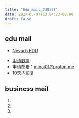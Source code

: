 ```yaml
---
title: "Edu_mail_230507"
date: 2023-05-07T13:04:23+08:00
draft: false
---
```


## edu mail

* [Nevada EDU](csn.edu) 
- [申请教程](https://www.youtube.com/watch?v=pZxt6qXfDnE)
- 申请邮箱：minai01@proton.me
- 10天内回复

## business mail

1.
2.
3.
